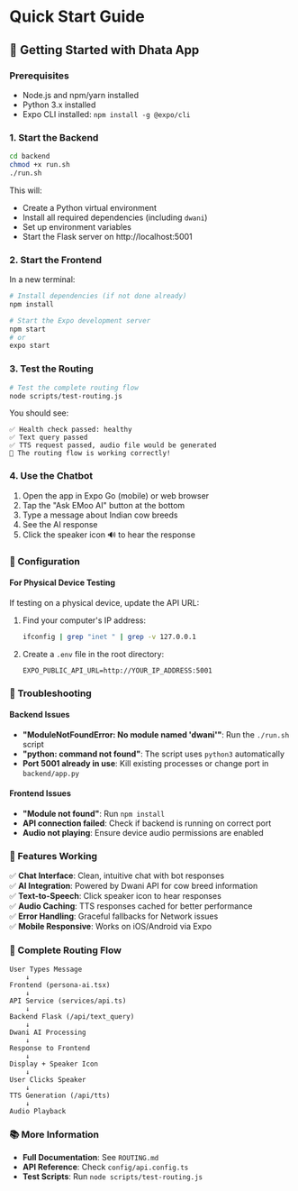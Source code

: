 # Quick Start Guide

## 🚀 Getting Started with Dhata App

### Prerequisites
- Node.js and npm/yarn installed
- Python 3.x installed
- Expo CLI installed: `npm install -g @expo/cli`

### 1. Start the Backend

```bash
cd backend
chmod +x run.sh
./run.sh
```

This will:
- Create a Python virtual environment
- Install all required dependencies (including `dwani`)
- Set up environment variables
- Start the Flask server on http://localhost:5001

### 2. Start the Frontend

In a new terminal:

```bash
# Install dependencies (if not done already)
npm install

# Start the Expo development server
npm start
# or
expo start
```

### 3. Test the Routing

```bash
# Test the complete routing flow
node scripts/test-routing.js
```

You should see:
```
✅ Health check passed: healthy
✅ Text query passed
✅ TTS request passed, audio file would be generated
🎯 The routing flow is working correctly!
```

### 4. Use the Chatbot

1. Open the app in Expo Go (mobile) or web browser
2. Tap the "Ask EMoo AI" button at the bottom
3. Type a message about Indian cow breeds
4. See the AI response
5. Click the speaker icon 🔊 to hear the response

### 🔧 Configuration

#### For Physical Device Testing
If testing on a physical device, update the API URL:

1. Find your computer's IP address:
   ```bash
   ifconfig | grep "inet " | grep -v 127.0.0.1
   ```

2. Create a `.env` file in the root directory:
   ```
   EXPO_PUBLIC_API_URL=http://YOUR_IP_ADDRESS:5001
   ```

### 🐛 Troubleshooting

#### Backend Issues
- **"ModuleNotFoundError: No module named 'dwani'"**: Run the `./run.sh` script
- **"python: command not found"**: The script uses `python3` automatically
- **Port 5001 already in use**: Kill existing processes or change port in `backend/app.py`

#### Frontend Issues
- **"Module not found"**: Run `npm install`
- **API connection failed**: Check if backend is running on correct port
- **Audio not playing**: Ensure device audio permissions are enabled

### 📱 Features Working

✅ **Chat Interface**: Clean, intuitive chat with bot responses  
✅ **AI Integration**: Powered by Dwani API for cow breed information  
✅ **Text-to-Speech**: Click speaker icon to hear responses  
✅ **Audio Caching**: TTS responses cached for better performance  
✅ **Error Handling**: Graceful fallbacks for Network issues  
✅ **Mobile Responsive**: Works on iOS/Android via Expo  

### 🎯 Complete Routing Flow

```
User Types Message
    ↓
Frontend (persona-ai.tsx)
    ↓
API Service (services/api.ts)
    ↓
Backend Flask (/api/text_query)
    ↓
Dwani AI Processing
    ↓
Response to Frontend
    ↓
Display + Speaker Icon
    ↓
User Clicks Speaker
    ↓
TTS Generation (/api/tts)
    ↓
Audio Playback
```

### 📚 More Information

- **Full Documentation**: See `ROUTING.md`
- **API Reference**: Check `config/api.config.ts`
- **Test Scripts**: Run `node scripts/test-routing.js` 